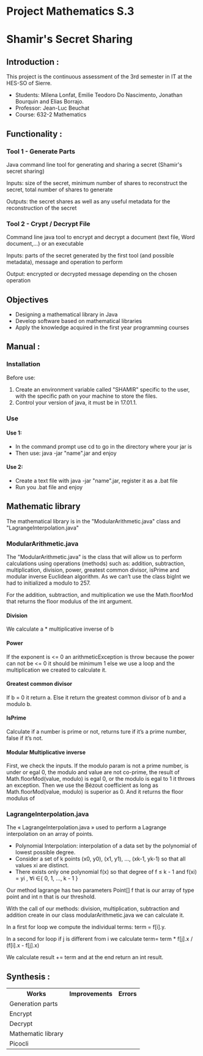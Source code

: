 <H1>Project Mathematics S.3</H1>
<H1>Shamir's Secret Sharing</H1>

<H2>Introduction :</H2>
This project is the continuous assessment of the 3rd semester in IT at the HES-SO of Sierre.

<ul>
    <li>Students: Milena Lonfat, Emilie Teodoro Do Nascimento, Jonathan Bourquin and Elias Borrajo.</li>
    <li>Professor: Jean-Luc Beuchat</li>
    <li>Course: 632-2 Mathematics</li>
</ul>

<H2>Functionality :</H2>
<h3>Tool 1 - Generate Parts</h3>
Java command line tool for generating and sharing a secret (Shamir's secret sharing)

Inputs: size of the secret, minimum number of shares to reconstruct the secret, total number of shares to generate

Outputs: the secret shares as well as any useful metadata for the reconstruction of the secret

<h3>Tool 2 - Crypt / Decrypt File</h3>
Command line java tool to encrypt and decrypt a document (text file, Word document,...) or an executable

Inputs: parts of the secret generated by the first tool (and possible metadata), message and operation to perform

Output: encrypted or decrypted message depending on the chosen operation

<H2>Objectives</H3>
<ul>
    <li>Designing a mathematical library in Java</li>
    <li>Develop software based on mathematical libraries</li>
    <li>Apply the knowledge acquired in the first year programming courses</li>
</ul>

<H2>Manual :</H2>
<H3>Installation</H3>
Before use:
<ol>
    <li> Create an environment variable called "SHAMIR" specific to the user, with the specific path on your machine to store the files. </li>
    <li> Control your version of java, it must be in 17.01.1. </li>
</ol>

<H3>Use</H3>
<H4>Use 1:</H4>
<ul>
    <li>In the command prompt use cd to go in the directory where your jar is</li>
    <li>Then use: java -jar "name".jar and enjoy</li>
</ul>

<H4>Use 2:</H4>
<ul>
    <li>Create a text file with java -jar "name".jar, register it as a .bat file</li>
    <li>Run you .bat file and enjoy</li>
</ul>

<H2>Mathematic library</H2>
The mathematical library is in the "ModularArithmetic.java" class and "LagrangeInterpolation.java"

<H3>ModularArithmetic.java</H3>
The "ModularArithmetic.java" is the class that will allow us to perform calculations using operations (methods) such as:
 addition, subtraction, multiplication, division, power, greatest common divisor, isPrime and modular inverse Euclidean algorithm.
As we can’t use the class bigInt we had to initialized a modulo to 257.

For the addition, subtraction, and multiplication we use the Math.floorMod that returns the floor modulus of the int argument.

<H4>Division</H4>
We calculate a * multiplicative inverse of b

<H4>Power</H4>
If the exponent is <= 0 an arithmeticException is throw because the power can not be <= 0 it should be minimum 1 else we use a loop and the multiplication we created to calculate it.

<H4>Greatest common divisor</H4>
If b = 0 it return a.
Else it return the greatest common divisor of b and a modulo b.

<H4>IsPrime</H4>
Calculate if a number is prime or not, returns ture if it’s a prime number, false if it’s not.

<H4>Modular Multiplicative inverse</H4>
First, we check the inputs. If the modulo param is not a prime number, is under or egal 0, 
the modulo and value are not co-prime, the result of Math.floorMod(value, modulo) is egal 0, 
or the modulo is egal to 1 it throws an exception.
Then we use the Bézout coefficient as long as Math.floorMod(value, modulo) is superior as 0.
And it returns the floor modulus of

<H3>LagrangeInterpolation.java</H3>
<p>The « LagrangeInterpolation.java » used to perform a Lagrange interpolation on an array of points.</p>
<ul>
    <li>Polynomial Interpolation: interpolation of a data set by the polynomial of lowest possible degree.</li>
    <li>Consider a set of k points (x0, y0), (x1, y1), …, (xk-1, yk-1) so that all values xi are distinct.</li>
    <li>There exists only one polynomial f(x) so that degree of f ≤ k - 1 and f(xi) = yi , ∀i ∈{ 0, 1, …, k - 1 }</li>
</ul>

Our method lagrange has two parameters Point[] f that is our array of type point and int n that is our threshold.

With the call of our methods: division, multiplication, subtraction and addition create in our class modularArithmetic.java we can calculate it.

In a first for loop we compute the individual terms: term = f[i].y.

In a second for loop if j is different from i we calculate term= term * f[j].x / (f[i].x - f[j].x)

We calculate result += term and at the end return an int result.

<H2>Synthesis :</H2>
<table>
    <tr>
        <th>Works</th>
        <th>Improvements</th>
        <th>Errors</th>
    </tr>
    <tr>
        <td>Generation parts</td>
        <td></td>
        <td></td>
    </tr>
    <tr>
        <td>Encrypt</td>
        <td></td>
        <td></td>
    </tr>
    <tr>
        <td>Decrypt</td>
        <td></td>
        <td></td>
    </tr>
    <tr>
        <td>Mathematic library</td>
        <td></td>
        <td></td>
    </tr>
    <tr>
        <td>Picocli</td>
        <td></td>
        <td></td>
    </tr>
</table>




